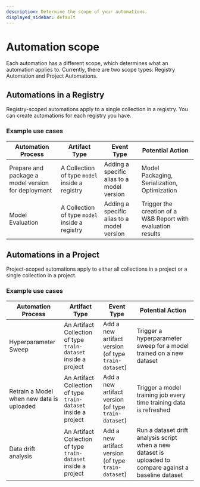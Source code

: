 ```yaml
---
description: Determine the scope of your automations.
displayed_sidebar: default
---
```


# Automation scope
Each automation has a different scope, which determines what an automation applies to. Currently, there are two scope types: Registry Automation and Project Automations.

## Automations in a Registry
Registry-scoped automations apply to a single collection in a registry. You can create automations for each registry you have.

### Example use cases

| Automation Process | Artifact Type | Event Type |Potential Action |
| --- | --- | --- | --- |
| Prepare and package a model version for deployment | A Collection of type `model` inside a registry | Adding a specific alias to a model version | Model Packaging, Serialization, Optimization |
| Model Evaluation | A Collection of type `model` inside a registry | Adding a specific alias to a model version | Trigger the creation of a W&B Report with evaluation results |

## Automations in a Project
Project-scoped automations apply to either all collections in a project or a single collection in a project.

### Example use cases 

| Automation Process | Artifact Type | Event Type |Potential Action |
| --- | --- | --- | --- |
| Hyperparameter Sweep | An Artifact Collection of type `train-dataset` inside a project | Add a new artifact version (of type `train-dataset`) | Trigger a hyperparameter sweep for a model trained on a new dataset |
| Retrain a Model when new data is uploaded | An Artifact Collection of type `train-dataset` inside a project | Add a new artifact version (of type `train-dataset`) | Trigger a model training job every time training data is refreshed |
| Data drift analysis | An Artifact Collection of type `train-dataset` inside a project | Add a new artifact version (of type `train-dataset`) | Run a dataset drift analysis script when a new dataset is uploaded to compare against a baseline dataset |
